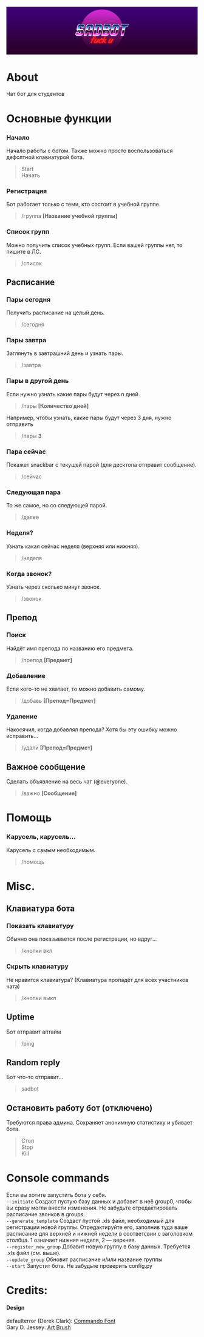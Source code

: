 ![Cover](./project_files/pics/Cover.png)
# About
Чат бот для студентов

# Основные функции
### Начало
Начало работы с ботом. Также можно просто воспользоваться дефолтной клавиатурой бота.<br>
> Start <br>
> Начать <br>

### Регистрация
Бот работает только с теми, кто состоит в учебной группе.<br>
> /группа **[Название учебной группы]**<br>

### Список групп
Можно получить список учебных групп. Если вашей группы нет, то пишите в ЛС.<br>
> /список <br>

## Расписание

### Пары сегодня
Получить расписание на целый день.<br>
> /сегодня <br>

### Пары завтра
Заглянуть в завтрашний день и узнать пары.<br>
> /завтра <br>

### Пары в другой день
Если нужно узнать какие пары будут через n дней.<br>
> /пары  **[Количество дней]**<br>

Например, чтобы узнать, какие пары будут через 3 дня, нужно отправить
> /пары  **3**<br>

### Пара сейчас
Покажет snackbar с текущей парой (для десктопа отправит сообщение).<br>
> /сейчас <br>

### Следующая пара
То же самое, но со следующей парой.<br>
> /далее <br>

### Неделя?
Узнать какая сейчас неделя (верхняя или нижняя).<br>
> /неделя <br>

### Когда звонок?
Узнать через сколько минут звонок.<br>
> /звонок <br>

## Препод
### Поиск
Найдёт имя препода по названию его предмета.<br>
> /препод **[Предмет]**<br>

### Добавление
Если кого-то не хватает, то можно добавить самому.<br>
> /добавь **[Препод=Предмет]**<br>

### Удаление
Накосячил, когда добавлял препода? Хотя бы эту ошибку можно исправить...<br>
> /удали **[Препод=Предмет]**<br>

## Важное сообщение
Сделать объявление на весь чат (@everyone).<br>
> /важно **[Сообщение]**<br>

# Помощь
### Карусель, карусель...
Карусель с самым необходимым.<br>
> /помощь <br>

# Misc.
## Клавиатура бота
### Показать клавиатуру
Обычно она показывается после регистрации, но вдруг...<br>
> /кнопки вкл <br>

### Скрыть клавиатуру
Не нравится клавиатура? (Клавиатура пропадёт для всех участников чата)<br>
> /кнопки выкл <br>

## Uptime
Бот отправит аптайм<br>
> /ping <br>

## Random reply
Бот что-то отправит...<br>
> sadbot <br>

## Остановить работу бот (отключено)
Требуются права админа. Сохраняет анонимную статистику и убивает бота.
> Стоп <br>
> Stop <br>
> Kill <br>

# Console commands
Если вы хотите запустить бота у себя. <br>
`--initiate` Создаст пустую базу данных и добавит в неё group0, чтобы вы сразу могли внести изменения. 
Не забудьте отредактировать расписание звонков в groups. <br>
`--generate_template` Создаст пустой .xls файл, необходимый для регистрации новой группы. 
Отредактируйте его, заполнив туда ваше расписание для верхней и нижней недели в соответсвии с заголовком столбца. 
1 означает нижняя неделя, 2 — верхняя. <br>
`--register_new_group` Добавит новую группу в базу данных. Требуется .xls файл (см. выше). <br>
`--update_group` Обновит расписание и/или название группы <br>
`--start` Запустит бота. Не забудьте проверить config.py <br>
# Credits:
#### Design
defaulterror (Derek Clark): [Commando Font](https://www.dafont.com/commando.font) <br>
Gary D. Jessey: [Art Brush](https://www.dafont.com/artbrush.font) <br>